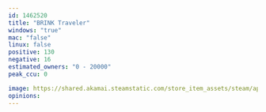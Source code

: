 ```yaml
---
id: 1462520
title: "BRINK Traveler"
windows: "true"
mac: "false"
linux: false
positive: 130
negative: 16
estimated_owners: "0 - 20000"
peak_ccu: 0

image: https://shared.akamai.steamstatic.com/store_item_assets/steam/apps/1462520/header.jpg?t=1709359820
opinions:
---
```

